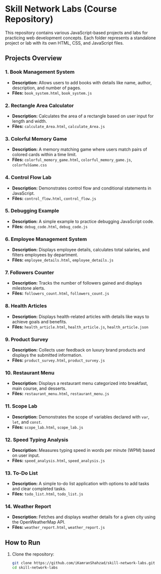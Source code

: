 # Skill Network Labs (Course Repository)

This repository contains various JavaScript-based projects and labs for practicing web development concepts. Each folder represents a standalone project or lab with its own HTML, CSS, and JavaScript files.

## Projects Overview

### 1. Book Management System

- **Description:** Allows users to add books with details like name, author, description, and number of pages.
- **Files:** `book_system.html`, `book_system.js`

### 2. Rectangle Area Calculator

- **Description:** Calculates the area of a rectangle based on user input for length and width.
- **Files:** `calculate_Area.html`, `calculate_Area.js`

### 3. Colorful Memory Game

- **Description:** A memory matching game where users match pairs of colored cards within a time limit.
- **Files:** `colorful_memory_game.html`, `colorful_memory_game.js`, `colorfulGame.css`

### 4. Control Flow Lab

- **Description:** Demonstrates control flow and conditional statements in JavaScript.
- **Files:** `control_flow.html`, `control_flow.js`

### 5. Debugging Example

- **Description:** A simple example to practice debugging JavaScript code.
- **Files:** `debug_code.html`, `debug_code.js`

### 6. Employee Management System

- **Description:** Displays employee details, calculates total salaries, and filters employees by department.
- **Files:** `employee_details.html`, `employee_details.js`

### 7. Followers Counter

- **Description:** Tracks the number of followers gained and displays milestone alerts.
- **Files:** `followers_count.html`, `followers_count.js`

### 8. Health Articles

- **Description:** Displays health-related articles with details like ways to achieve goals and benefits.
- **Files:** `health_article.html`, `health_article.js`, `health_article.json`

### 9. Product Survey

- **Description:** Collects user feedback on luxury brand products and displays the submitted information.
- **Files:** `product_survey.html`, `product_survey.js`

### 10. Restaurant Menu

- **Description:** Displays a restaurant menu categorized into breakfast, main course, and desserts.
- **Files:** `restaurant_menu.html`, `restaurant_menu.js`

### 11. Scope Lab

- **Description:** Demonstrates the scope of variables declared with `var`, `let`, and `const`.
- **Files:** `scope_lab.html`, `scope_lab.js`

### 12. Speed Typing Analysis

- **Description:** Measures typing speed in words per minute (WPM) based on user input.
- **Files:** `speed_analysis.html`, `speed_analysis.js`

### 13. To-Do List

- **Description:** A simple to-do list application with options to add tasks and clear completed tasks.
- **Files:** `todo_list.html`, `todo_list.js`

### 14. Weather Report

- **Description:** Fetches and displays weather details for a given city using the OpenWeatherMap API.
- **Files:** `weather_report.html`, `weather_report.js`

## How to Run

1. Clone the repository:
   ```bash
   git clone https://github.com/iKamranShahzad/skill-network-labs.git
   cd skill-network-labs
   ```
